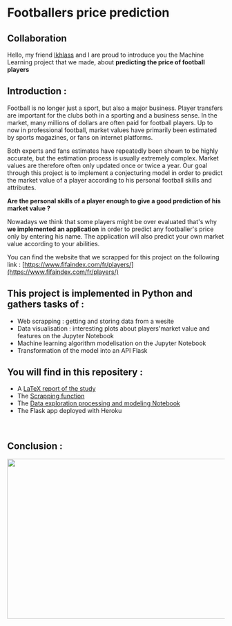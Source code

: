# Footballers price prediction


## Collaboration 
Hello, my friend [Ikhlass](https://github.com/ikhlo) and I are proud to introduce you the Machine Learning project that we made, about **predicting the price of football players**


## Introduction :

Football is no longer just a sport, but also a major business. Player transfers are important for the clubs both in a sporting and a business sense. In the market, many millions of dollars are often paid for football players. Up to now in professional football, market values have primarily been estimated by sports magazines, or fans on internet platforms. 

Both experts and fans estimates have repeatedly been shown to be highly accurate, but the estimation process is usually extremely complex. Market values are therefore often only updated once or twice a year. Our goal through this project is to implement a conjecturing model in order to predict the market value of a player according to his personal football skills and attributes. 


**Are the personal skills of a player enough to give a good prediction of his market value ?**

Nowadays we think that some players might be over evaluated that's why **we implemented an application** in order to predict any footballer's price only by entering his name. The application will also predict your own market value according to your abilities.

You can find the website that we scrapped for this project on the following link : [https://www.fifaindex.com/fr/players/](https://www.fifaindex.com/fr/players/)
<br>


## This project is implemented in Python and gathers tasks of :
* Web scrapping : getting and storing data from a wesite
* Data visualisation : interesting plots about players'market value and features on the Jupyter Notebook
* Machine learning algorithm modelisation on the Jupyter Notebook
* Transformation of the model into an API Flask
  

## You will find in this repositery : 
* A [LaTeX report of the study](https://github.com/thomastrg/Price_prediction_footballers/blob/main/rapport/Player_Value_Prediction.pdf)
* The [Scrapping function](https://github.com/thomastrg/Price_prediction_footballers/blob/main/Scrapping/Scrapping_fifaindex_function.py)
* The [Data exploration processing and modeling Notebook](https://github.com/thomastrg/Price_prediction_footballers/blob/main/Modeling/EDA_And_ML_modeling.ipynb)
* The Flask app deployed with Heroku 
<br> 

## Conclusion : 
<img src="https://github.com/thomastrg/Price_prediction_footballers/blob/main/rapport/Hnet-image.gif" width="600" height="370"/>
